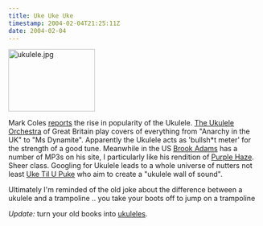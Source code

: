 ```yaml
---
title: Uke Uke Uke
timestamp: 2004-02-04T21:25:11Z
date: 2004-02-04
---
```


<img alt="ukulele.jpg" src="http://blog.whatfettle.com/archives/ukulele.jpg" width="172" height="124" border="0" />

Mark Coles <a href='http://www.bbc.co.uk/radio4/today/reports/arts/ukulele_20040204.shtml'>reports</a>  the rise in popularity of the Ukulele. <a href='http://www.ukuleleorchestra.com/'>The Ukulele Orchestra</a> of Great Britain play covers of everything from "Anarchy in the UK" to "Ms Dynamite". Apparently the Ukulele acts as 'bullsh*t meter' for the strength of a good tune.   Meanwhile in the US <a href='http://www.brookadams.com'>Brook Adams</a> has a number of MP3s on his site, I particularly like his rendition of <a href='http://www.brookadams.com/jumping-flea/sounds/purple-haze.mp3'>Purple Haze</a>. Sheer class.  Googling for Ukulele leads to a whole universe of nutters not least <a href='http://www.mycomputerhatesme.com/utup/index.htm'>Uke Til U Puke</a> who aim to create a "ukulele wall of sound".

Ultimately I'm reminded of the old joke about the difference between a ukulele and a trampoline ..  </i>you take your boots off to jump on a trampoline</i>

<i>Update:</i> turn your old books into <a href='http://www.baymoon.com/~ukulelebooks/'>ukuleles</a>.
